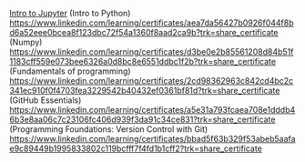[Intro to Jupyter](https://www.linkedin.com/learning/certificates/12b2eef2acb636cf96b49e5e6fe0abbefaa1db0fa11b79ddb1abde08d4d2714c?trk=share_certificate)
(Intro to Python) https://www.linkedin.com/learning/certificates/aea7da56427b0926f044f8bd6a52eee0bcea8f123dbc72f54a1360f8aad2ca9b?trk=share_certificate
(Numpy) https://www.linkedin.com/learning/certificates/d3be0e2b85561208d84b51f1183cff559e073bee6326a0d8bc8e6551ddbc1f2b?trk=share_certificate
(Fundamentals of programming) https://www.linkedin.com/learning/certificates/2cd98362963c842cd4bc2c341ec910f0f4703fea3229542b40432ef0361bf81d?trk=share_certificate
(GitHub Essentials) https://www.linkedin.com/learning/certificates/a5e31a793fcaea708e1dddb46b3e8aa06c7c23106fc406d939f3da91c34ce831?trk=share_certificate
(Programming Foundations: Version Control with Git) https://www.linkedin.com/learning/certificates/bbad5f63b329f53abeb5aafae9c89449b1995833802c119bcfff7f4fd1b1cff2?trk=share_certificate
